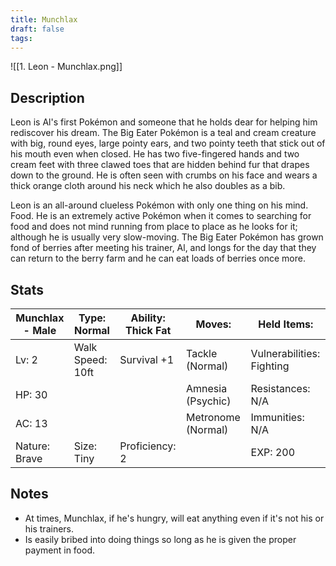 ```yaml
---
title: Munchlax
draft: false
tags:
---
```

![[1. Leon - Munchlax.png]]
## Description
Leon is Al's first Pokémon and someone that he holds dear for helping him rediscover his dream. The Big Eater Pokémon is a teal and cream creature with big, round eyes, large pointy ears, and two pointy teeth that stick out of his mouth even when closed. He has two five-fingered hands and two cream feet with three clawed toes that are hidden behind fur that drapes down to the ground. He is often seen with crumbs on his face and wears a thick orange cloth around his neck which he also doubles as a bib.

Leon is an all-around clueless Pokémon with only one thing on his mind. Food. He is an extremely active Pokémon when it comes to searching for food and does not mind running from place to place as he looks for it; although he is usually very slow-moving. The Big Eater Pokémon has grown fond of berries after meeting his trainer, Al, and longs for the day that they can return to the berry farm and he can eat loads of berries once more.

## Stats

| Munchlax - Male | Type: Normal     | Ability: Thick Fat | Moves:             | Held Items:               |
| --------------- | ---------------- | ------------------ | ------------------ | ------------------------- |
| Lv: 2           | Walk Speed: 10ft | Survival +1        | Tackle (Normal)    | Vulnerabilities: Fighting |
| HP: 30          |                  |                    | Amnesia (Psychic)  | Resistances: N/A          |
| AC: 13          |                  |                    | Metronome (Normal) | Immunities: N/A           |
| Nature: Brave   | Size: Tiny       | Proficiency: 2     |                    | EXP: 200                  |
## Notes
- At times, Munchlax, if he's hungry, will eat anything even if it's not his or his trainers.
- Is easily bribed into doing things so long as he is given the proper payment in food.